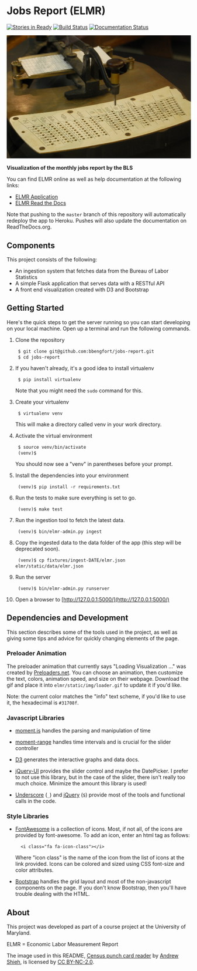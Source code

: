 # Jobs Report (ELMR)

[![Stories in Ready](https://badge.waffle.io/bbengfort/jobs-report.png?label=ready&title=Ready)](https://waffle.io/bbengfort/jobs-report) [![Build Status](https://travis-ci.org/bbengfort/jobs-report.svg)](https://travis-ci.org/bbengfort/jobs-report) [![Documentation Status](https://readthedocs.org/projects/jobs-report/badge/?version=latest)](https://readthedocs.org/projects/jobs-report/?badge=latest)


[![Census punch card reader](docs/images/punch_card_reader.jpg)](https://flic.kr/p/6525aR)

**Visualization of the monthly jobs report by the BLS**

You can find ELMR online as well as help documentation at the following links:

- [ELMR Application](https://elmr.herokuapp.com/)
- [ELMR Read the Docs](http://jobs-report.readthedocs.org/en/latest/)

Note that pushing to the `master` branch of this repository will automatically redeploy the app to Heroku. Pushes will also update the documentation on ReadTheDocs.org.

## Components

This project consists of the following:

- An ingestion system that fetches data from the Bureau of Labor Statistics
- A simple Flask application that serves data with a RESTful API
- A front end visualization created with D3 and Bootstrap

## Getting Started

Here's the quick steps to get the server running so you can start developing on your local machine. Open up a terminal and run the following commands.

1. Clone the repository

        $ git clone git@github.com:bbengfort/jobs-report.git
        $ cd jobs-report

2. If you haven't already, it's a good idea to install virtualenv

        $ pip install virtualenv

    Note that you might need the `sudo` command for this.

3. Create your virtualenv

        $ virtualenv venv

    This will make a directory called venv in your work directory.

4. Activate the virtual environment

        $ source venv/bin/activate
        (venv)$

    You should now see a "venv" in parentheses before your prompt.

5. Install the dependencies into your environment

        (venv)$ pip install -r requirements.txt

6. Run the tests to make sure everything is set to go.

        (venv)$ make test

7. Run the ingestion tool to fetch the latest data.

        (venv)$ bin/elmr-admin.py ingest

8. Copy the ingested data to the data folder of the app (this step will be deprecated soon).

        (venv)$ cp fixtures/ingest-DATE/elmr.json elmr/static/data/elmr.json

9. Run the server

        (venv)$ bin/elmr-admin.py runserver

10. Open a browser to [http://127.0.0.1:5000/](http://127.0.0.1:5000/)

## Dependencies and Development

This section describes some of the tools used in the project, as well as giving some tips and advice for quickly changing elements of the page.

### Preloader Animation

The preloader animation that currently says "Loading Visualization ..." was created by [Preloaders.net](http://preloaders.net/en/letters_numbers_words). You can choose an animation, then customize the text, colors, animation speed, and size on their webpage. Download the gif and place it into `elmr/static/img/loader.gif` to update it if you'd like.

Note: the current color matches the "info" text scheme, if you'd like to use it, the hexadecimal is `#31708f`.

### Javascript Libraries

- [moment.js](http://momentjs.com/) handles the parsing and manipulation of time
- [moment-range](https://github.com/gf3/moment-range) handles time intervals and is crucial for the slider controller

- [D3](http://d3js.org/) generates the interactive graphs and data docs.

- [jQuery-UI](https://jqueryui.com/slider/#range) provides the slider control and maybe the DatePicker. I prefer to not use this library, but in the case of the slider, there isn't really too much choice. Minimize the amount this library is used!

- [Underscore](http://underscorejs.org/) (`_`) and [jQuery](http://jquery.com/) (`$`) provide most of the tools and functional calls in the code.

### Style Libraries

- [FontAwesome](http://fortawesome.github.io/Font-Awesome/icons/) is a collection of icons. Most, if not all, of the icons are provided by font-awesome. To add an icon, enter an html tag as follows:

        <i class="fa fa-icon-class"></i>

    Where "icon class" is the name of the icon from the list of icons at the link provided. Icons can be colored and sized using CSS font-size and color attributes.

- [Bootstrap](http://getbootstrap.com/css/) handles the grid layout and most of the non-javascript components on the page. If you don't know Bootstrap, then you'll have trouble dealing with the HTML.


## About

This project was developed as part of a course project at the University of Maryland.

ELMR = Economic Labor Measurement Report

The image used in this README, [Census punch card reader](https://flic.kr/p/6525aR) by [Andrew Shieh](https://www.flickr.com/photos/shandrew/), is licensed by [CC BY-NC-2.0](https://creativecommons.org/licenses/by-nc/2.0/).
